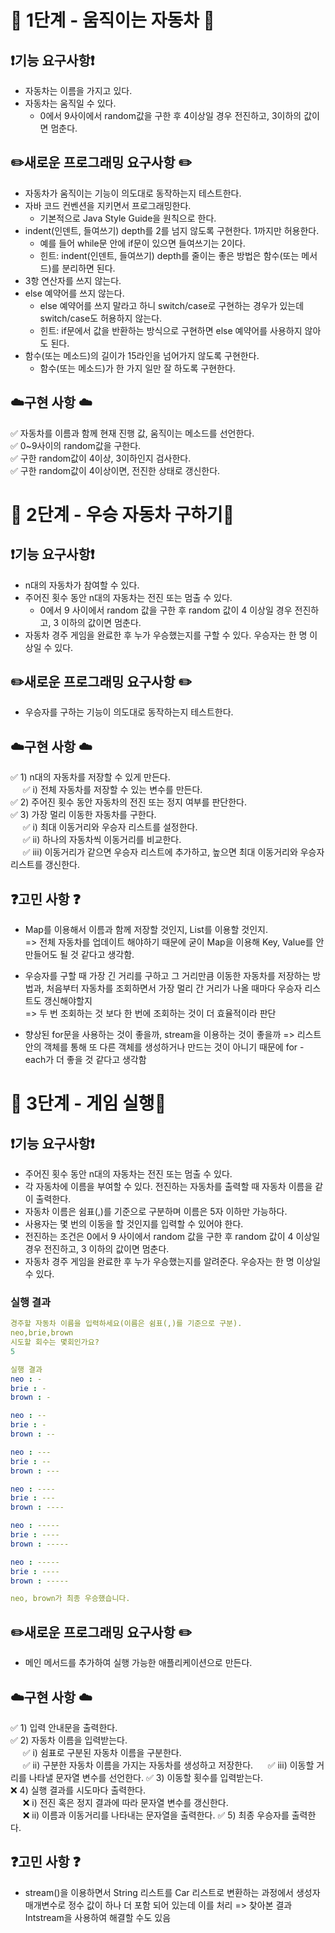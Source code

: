 # 🚀 1단계 - 움직이는 자동차 🚀

## ❗️기능 요구사항❗️
* 자동차는 이름을 가지고 있다.
* 자동차는 움직일 수 있다.
  * 0에서 9사이에서 random값을 구한 후 4이상일 경우 전진하고, 3이하의 값이면 멈춘다.

## ✏️새로운 프로그래밍 요구사항 ✏️
* 자동차가 움직이는 기능이 의도대로 동작하는지 테스트한다.
* 자바 코드 컨벤션을 지키면서 프로그래밍한다.
  * 기본적으로 Java Style Guide을 원칙으로 한다.
* indent(인덴트, 들여쓰기) depth를 2를 넘지 않도록 구현한다. 1까지만 허용한다.
  * 예를 들어 while문 안에 if문이 있으면 들여쓰기는 2이다.
  * 힌트: indent(인덴트, 들여쓰기) depth를 줄이는 좋은 방법은 함수(또는 메서드)를 분리하면 된다.
* 3항 연산자를 쓰지 않는다.
* else 예약어를 쓰지 않는다.
  * else 예약어를 쓰지 말라고 하니 switch/case로 구현하는 경우가 있는데 switch/case도 허용하지 않는다.
  * 힌트: if문에서 값을 반환하는 방식으로 구현하면 else 예약어를 사용하지 않아도 된다.
* 함수(또는 메소드)의 길이가 15라인을 넘어가지 않도록 구현한다.
  * 함수(또는 메소드)가 한 가지 일만 잘 하도록 구현한다.

## ☁️구현 사항 ☁️
✅ 자동차를 이름과 함께 현재 진행 값, 움직이는 메소드를 선언한다.<br/>
✅ 0~9사이의 random값을 구한다.<br/>
✅ 구한 random값이 4이상, 3이하인지 검사한다.<br/>
✅ 구한 random값이 4이상이면, 전진한 상태로 갱신한다.<br/>

# 🚀 2단계 - 우승 자동차 구하기🚀

## ❗️기능 요구사항❗️
* n대의 자동차가 참여할 수 있다.
* 주어진 횟수 동안 n대의 자동차는 전진 또는 멈출 수 있다.
  * 0에서 9 사이에서 random 값을 구한 후 random 값이 4 이상일 경우 전진하고, 3 이하의 값이면 멈춘다.
* 자동차 경주 게임을 완료한 후 누가 우승했는지를 구할 수 있다. 우승자는 한 명 이상일 수 있다.

## ✏️새로운 프로그래밍 요구사항 ✏️
* 우승자를 구하는 기능이 의도대로 동작하는지 테스트한다.

## ☁️구현 사항 ☁️
✅ 1) n대의 자동차를 저장할 수 있게 만든다.<br/>
&nbsp;&nbsp;&nbsp;&nbsp; ✅ i) 전체 자동차를 저장할 수 있는 변수를 만든다.  
✅ 2) 주어진 횟수 동안 자동차의 전진 또는 정지 여부를 판단한다.<br/>
✅ 3) 가장 멀리 이동한 자동차를 구한다.<br/>
&nbsp;&nbsp;&nbsp;&nbsp; ✅ i) 최대 이동거리와 우승자 리스트를 설정한다.  
&nbsp;&nbsp;&nbsp;&nbsp; ✅ ii) 하나의 자동차씩 이동거리를 비교한다.  
&nbsp;&nbsp;&nbsp;&nbsp; ✅ iii) 이동거리가 같으면 우승자 리스트에 추가하고, 높으면 최대 이동거리와 우승자 리스트를 갱신한다.  

## ❓️고민 사항 ❓
* Map를 이용해서 이름과 함께 저장할 것인지, List를 이용할 것인지.  
=> 전체 자동차를 업데이트 해야하기 때문에 굳이 Map을 이용해 Key, Value를 안 만들어도 될 것 같다고 생각함.


* 우승자를 구할 때 가장 긴 거리를 구하고 그 거리만큼 이동한 자동차를 저장하는 방법과, 처음부터 자동차를 조회하면서 가장 멀리 간 거리가 나올 때마다 우승자 리스트도 갱신해야할지  
=> 두 번 조회하는 것 보다 한 번에 조회하는 것이 더 효율적이라 판단


* 향상된 for문을 사용하는 것이 좋을까, stream을 이용하는 것이 좋을까
=> 리스트 안의 객체를 통해 또 다른 객체를 생성하거나 만드는 것이 아니기 때문에 for - each가 더 좋을 것 같다고 생각함

# 🚀 3단계 - 게임 실행🚀

## ❗️기능 요구사항❗️
* 주어진 횟수 동안 n대의 자동차는 전진 또는 멈출 수 있다.
* 각 자동차에 이름을 부여할 수 있다. 전진하는 자동차를 출력할 때 자동차 이름을 같이 출력한다.
* 자동차 이름은 쉼표(,)를 기준으로 구분하며 이름은 5자 이하만 가능하다.
* 사용자는 몇 번의 이동을 할 것인지를 입력할 수 있어야 한다.
* 전진하는 조건은 0에서 9 사이에서 random 값을 구한 후 random 값이 4 이상일 경우 전진하고, 3 이하의 값이면 멈춘다.
* 자동차 경주 게임을 완료한 후 누가 우승했는지를 알려준다. 우승자는 한 명 이상일 수 있다.

### 실행 결과
```yaml
경주할 자동차 이름을 입력하세요(이름은 쉼표(,)를 기준으로 구분).
neo,brie,brown
시도할 회수는 몇회인가요?
5

실행 결과
neo : -
brie : -
brown : -

neo : --
brie : -
brown : --

neo : ---
brie : --
brown : ---

neo : ----
brie : ---
brown : ----

neo : -----
brie : ----
brown : -----

neo : -----
brie : ----
brown : -----

neo, brown가 최종 우승했습니다.
```

## ✏️새로운 프로그래밍 요구사항 ✏️
* 메인 메서드를 추가하여 실행 가능한 애플리케이션으로 만든다.

## ☁️구현 사항 ☁️
✅ 1) 입력 안내문을 출력한다.<br/>
✅ 2) 자동차 이름을 입력받는다.<br/>
&nbsp;&nbsp;&nbsp;&nbsp; ✅ i) 쉼표로 구분된 자동차 이름을 구분한다.  
&nbsp;&nbsp;&nbsp;&nbsp; ✅ ii) 구분한 자동차 이름을 가지는 자동차를 생성하고 저장한다.
&nbsp;&nbsp;&nbsp;&nbsp; ✅ iii) 이동할 거리를 나타낼 문자열 변수를 선언한다.
✅ 3) 이동할 횟수를 입력받는다.<br/>
❌ 4) 실행 결과를 시도마다 출력한다.<br/>
&nbsp;&nbsp;&nbsp;&nbsp; ❌ i) 전진 혹은 정지 결과에 따라 문자열 변수를 갱신한다.  
&nbsp;&nbsp;&nbsp;&nbsp; ❌ ii) 이름과 이동거리를 나타내는 문자열을 출력한다.
✅ 5) 최종 우승자를 출력한다.<br/>


## ❓️고민 사항 ❓
* stream()을 이용하면서 String 리스트를 Car 리스트로 변환하는 과정에서 생성자 매개변수로 정수 값이 하나 더 포함 되어 있는데 이를 처리
=> 찾아본 결과 Intstream을 사용하여 해결할 수도 있음